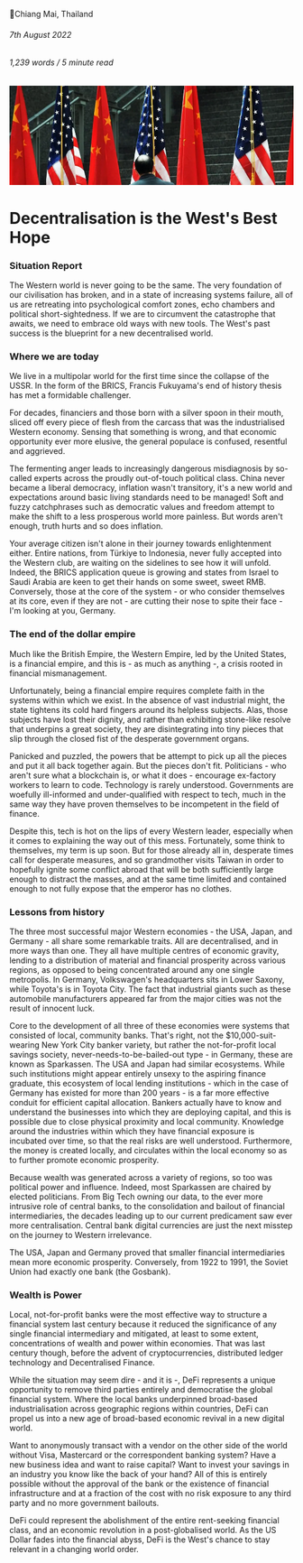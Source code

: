 📍Chiang Mai, Thailand

###### 7th August 2022

###### 1,239 words / 5 minute read

![China vs USA](/static/defi_001.png)

# Decentralisation is the West's Best Hope

### Situation Report

The Western world is never going to be the same. The very foundation of our civilisation has broken, and in a state of increasing systems failure, all of us are retreating into psychological comfort zones, echo chambers and political short-sightedness. If we are to circumvent the catastrophe that awaits, we need to embrace old ways with new tools. The West's past success is the blueprint for a new decentralised world.

### Where we are today

We live in a multipolar world for the first time since the collapse of the USSR. In the form of the BRICS, Francis Fukuyama's end of history thesis has met a formidable challenger.

For decades, financiers and those born with a silver spoon in their mouth, sliced off every piece of flesh from the carcass that was the industrialised Western economy. Sensing that something is wrong, and that economic opportunity ever more elusive, the general populace is confused, resentful and aggrieved.

The fermenting anger leads to increasingly dangerous misdiagnosis by so-called experts across the proudly out-of-touch political class. China never became a liberal democracy, inflation wasn't transitory, it's a new world and expectations around basic living standards need to be managed! Soft and fuzzy catchphrases such as democratic values and freedom attempt to make the shift to a less prosperous world more painless. But words aren't enough, truth hurts and so does inflation.

Your average citizen isn't alone in their journey towards enlightenment either. Entire nations, from Türkiye to Indonesia, never fully accepted into the Western club, are waiting on the sidelines to see how it will unfold. Indeed, the BRICS application queue is growing and states from Israel to Saudi Arabia are keen to get their hands on some sweet, sweet RMB. Conversely, those at the core of the system - or who consider themselves at its core, even if they are not - are cutting their nose to spite their face - I'm looking at you, Germany.

### The end of the dollar empire

Much like the British Empire, the Western Empire, led by the United States, is a financial empire, and this is - as much as anything -, a crisis rooted in financial mismanagement.

Unfortunately, being a financial empire requires complete faith in the systems within which we exist. In the absence of vast industrial might, the state tightens its cold hard fingers around its helpless subjects. Alas, those subjects have lost their dignity, and rather than exhibiting stone-like resolve that underpins a great society, they are disintegrating into tiny pieces that slip through the closed fist of the desperate government organs.

Panicked and puzzled, the powers that be attempt to pick up all the pieces and put it all back together again. But the pieces don't fit. Politicians - who aren't sure what a blockchain is, or what it does - encourage ex-factory workers to learn to code. Technology is rarely understood. Governments are woefully ill-informed and under-qualified with respect to tech, much in the same way they have proven themselves to be incompetent in the field of finance.

Despite this, tech is hot on the lips of every Western leader, especially when it comes to explaining the way out of this mess. Fortunately, some think to themselves, my term is up soon. But for those already all in, desperate times call for desperate measures, and so grandmother visits Taiwan in order to hopefully ignite some conflict abroad that will be both sufficiently large enough to distract the masses, and at the same time limited and contained enough to not fully expose that the emperor has no clothes.

### Lessons from history

The three most successful major Western economies - the USA, Japan, and Germany - all share some remarkable traits. All are decentralised, and in more ways than one. They all have multiple centres of economic gravity, lending to a distribution of material and financial prosperity across various regions, as opposed to being concentrated around any one single metropolis. In Germany, Volkswagen's headquarters sits in Lower Saxony, while Toyota's is in Toyota City. The fact that industrial giants such as these automobile manufacturers appeared far from the major cities was not the result of innocent luck.

Core to the development of all three of these economies were systems that consisted of local, community banks. That's right, not the $10,000-suit-wearing New York City banker variety, but rather the not-for-profit local savings society, never-needs-to-be-bailed-out type - in Germany, these are known as Sparkassen. The USA and Japan had similar ecosystems. While such institutions might appear entirely unsexy to the aspiring finance graduate, this ecosystem of local lending institutions - which in the case of Germany has existed for more than 200 years - is a far more effective conduit for efficient capital allocation. Bankers actually have to know and understand the businesses into which they are deploying capital, and this is possible due to close physical proximity and local community. Knowledge around the industries within which they have financial exposure is incubated over time, so that the real risks are well understood. Furthermore, the money is created locally, and circulates within the local economy so as to further promote economic prosperity.

Because wealth was generated across a variety of regions, so too was political power and influence. Indeed, most Sparkassen are chaired by elected politicians. From Big Tech owning our data, to the ever more intrusive role of central banks, to the consolidation and bailout of financial intermediaries, the decades leading up to our current predicament saw ever more centralisation. Central bank digital currencies are just the next misstep on the journey to Western irrelevance.

The USA, Japan and Germany proved that smaller financial intermediaries mean more economic prosperity. Conversely, from 1922 to 1991, the Soviet Union had exactly one bank (the Gosbank).

### Wealth is Power

Local, not-for-profit banks were the most effective way to structure a financial system last century because it reduced the significance of any single financial intermediary and mitigated, at least to some extent, concentrations of wealth and power within economies. That was last century though, before the advent of cryptocurrencies, distributed ledger technology and Decentralised Finance.

While the situation may seem dire - and it is -, DeFi represents a unique opportunity to remove third parties entirely and democratise the global financial system. Where the local banks underpinned broad-based industrialisation across geographic regions within countries, DeFi can propel us into a new age of broad-based economic revival in a new digital world.

Want to anonymously transact with a vendor on the other side of the world without Visa, Mastercard or the correspondent banking system? Have a new business idea and want to raise capital? Want to invest your savings in an industry you know like the back of your hand? All of this is entirely possible without the approval of the bank or the existence of financial infrastructure and at a fraction of the cost with no risk exposure to any third party and no more government bailouts.

DeFi could represent the abolishment of the entire rent-seeking financial class, and an economic revolution in a post-globalised world. As the US Dollar fades into the financial abyss, DeFi is the West's chance to stay relevant in a changing world order.
